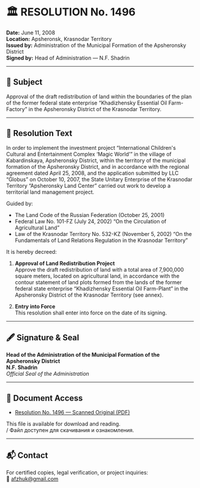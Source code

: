 # 🏛️ RESOLUTION No. 1496  
**Date:** June 11, 2008  
**Location:** Apsheronsk, Krasnodar Territory  
**Issued by:** Administration of the Municipal Formation of the Apsheronsky District  
**Signed by:** Head of Administration — N.F. Shadrin

---

## 📌 Subject

Approval of the draft redistribution of land within the boundaries of the plan of the former federal state enterprise “Khadizhensky Essential Oil Farm-Factory” in the Apsheronsky District of the Krasnodar Territory.

---

## 📑 Resolution Text

In order to implement the investment project “International Children's Cultural and Entertainment Complex ‘Magic World’” in the village of Kabardinskaya, Apsheronsky District, within the territory of the municipal formation of the Apsheronsky District, and in accordance with the regional agreement dated April 25, 2008, and the application submitted by LLC “Globus” on October 10, 2007, the State Unitary Enterprise of the Krasnodar Territory “Apsheronsky Land Center” carried out work to develop a territorial land management project.

Guided by:
- The Land Code of the Russian Federation (October 25, 2001)  
- Federal Law No. 101-FZ (July 24, 2002) “On the Circulation of Agricultural Land”  
- Law of the Krasnodar Territory No. 532-KZ (November 5, 2002) “On the Fundamentals of Land Relations Regulation in the Krasnodar Territory”

It is hereby decreed:

1. **Approval of Land Redistribution Project**  
   Approve the draft redistribution of land with a total area of 7,900,000 square meters, located on agricultural land, in accordance with the contour statement of land plots formed from the lands of the former federal state enterprise “Khadizhensky Essential Oil Farm-Plant” in the Apsheronsky District of the Krasnodar Territory (see annex).

2. **Entry into Force**  
   This resolution shall enter into force on the date of its signing.

---

## 🖋️ Signature & Seal

**Head of the Administration of the Municipal Formation of the Apsheronsky District**  
**N.F. Shadrin**  
*Official Seal of the Administration*

---

## 📁 Document Access

- [Resolution No. 1496 — Scanned Original (PDF)](./POSTANOVLENIE.pdf)

This file is available for download and reading.  
/ Файл доступен для скачивания и ознакомления.

---

## 📬 Contact

For certified copies, legal verification, or project inquiries:  
📧 afzhuk@gmail.com
